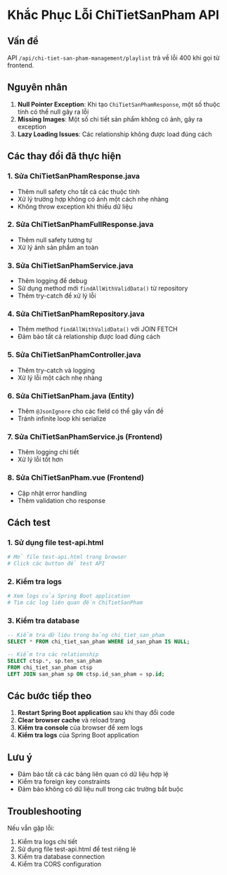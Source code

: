 # Khắc Phục Lỗi ChiTietSanPham API

## Vấn đề
API `/api/chi-tiet-san-pham-management/playlist` trả về lỗi 400 khi gọi từ frontend.

## Nguyên nhân
1. **Null Pointer Exception**: Khi tạo `ChiTietSanPhamResponse`, một số thuộc tính có thể null gây ra lỗi
2. **Missing Images**: Một số chi tiết sản phẩm không có ảnh, gây ra exception
3. **Lazy Loading Issues**: Các relationship không được load đúng cách

## Các thay đổi đã thực hiện

### 1. Sửa ChiTietSanPhamResponse.java
- Thêm null safety cho tất cả các thuộc tính
- Xử lý trường hợp không có ảnh một cách nhẹ nhàng
- Không throw exception khi thiếu dữ liệu

### 2. Sửa ChiTietSanPhamFullResponse.java
- Thêm null safety tương tự
- Xử lý ảnh sản phẩm an toàn

### 3. Sửa ChiTietSanPhamService.java
- Thêm logging để debug
- Sử dụng method mới `findAllWithValidData()` từ repository
- Thêm try-catch để xử lý lỗi

### 4. Sửa ChiTietSanPhamRepository.java
- Thêm method `findAllWithValidData()` với JOIN FETCH
- Đảm bảo tất cả relationship được load đúng cách

### 5. Sửa ChiTietSanPhamController.java
- Thêm try-catch và logging
- Xử lý lỗi một cách nhẹ nhàng

### 6. Sửa ChiTietSanPham.java (Entity)
- Thêm `@JsonIgnore` cho các field có thể gây vấn đề
- Tránh infinite loop khi serialize

### 7. Sửa ChiTietSanPhamService.js (Frontend)
- Thêm logging chi tiết
- Xử lý lỗi tốt hơn

### 8. Sửa ChiTietSanPham.vue (Frontend)
- Cập nhật error handling
- Thêm validation cho response

## Cách test

### 1. Sử dụng file test-api.html
```bash
# Mở file test-api.html trong browser
# Click các button để test API
```

### 2. Kiểm tra logs
```bash
# Xem logs của Spring Boot application
# Tìm các log liên quan đến ChiTietSanPham
```

### 3. Kiểm tra database
```sql
-- Kiểm tra dữ liệu trong bảng chi_tiet_san_pham
SELECT * FROM chi_tiet_san_pham WHERE id_san_pham IS NULL;

-- Kiểm tra các relationship
SELECT ctsp.*, sp.ten_san_pham 
FROM chi_tiet_san_pham ctsp 
LEFT JOIN san_pham sp ON ctsp.id_san_pham = sp.id;
```

## Các bước tiếp theo

1. **Restart Spring Boot application** sau khi thay đổi code
2. **Clear browser cache** và reload trang
3. **Kiểm tra console** của browser để xem logs
4. **Kiểm tra logs** của Spring Boot application

## Lưu ý
- Đảm bảo tất cả các bảng liên quan có dữ liệu hợp lệ
- Kiểm tra foreign key constraints
- Đảm bảo không có dữ liệu null trong các trường bắt buộc

## Troubleshooting
Nếu vẫn gặp lỗi:
1. Kiểm tra logs chi tiết
2. Sử dụng file test-api.html để test riêng lẻ
3. Kiểm tra database connection
4. Kiểm tra CORS configuration
